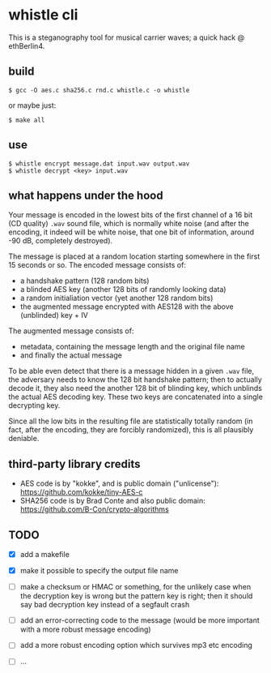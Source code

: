 
whistle cli
===========

This is a steganography tool for musical carrier waves; a quick hack @ ethBerlin4.


build
-----

    $ gcc -O aes.c sha256.c rnd.c whistle.c -o whistle

or maybe just:

    $ make all


use
---

    $ whistle encrypt message.dat input.wav output.wav
    $ whistle decrypt <key> input.wav


what happens under the hood
---------------------------

Your message is encoded in the lowest bits of the first channel of a 16 bit 
(CD quality) `.wav` sound file, which is normally white noise (and after the 
encoding, it indeed will be white noise, that one bit of information, around 
-90 dB, completely destroyed).

The message is placed at a random location starting somewhere in the first 15
seconds or so. The encoded message consists of:

- a handshake pattern (128 random bits)
- a blinded AES key (another 128 bits of randomly looking data)
- a random initialiation vector (yet another 128 random bits)
- the augmented message encrypted with AES128 with the above (unblinded) key + IV

The augmented message consists of:

- metadata, containing the message length and the original file name
- and finally the actual message

To be able even detect that there is a message hidden in a given `.wav` file,
the adversary needs to know the 128 bit handshake pattern; then to actually
decode it, they also need the another 128 bit of blinding key, which unblinds 
the actual AES decoding key. These two keys are concatenated into a single
decrypting key.

Since all the low bits in the resulting file are statistically totally random 
(in fact, after the encoding, they are forcibly randomized), this is all 
plausibly deniable.


third-party library credits
---------------------------

- AES code is by "kokke", and is public domain ("unlicense"): https://github.com/kokke/tiny-AES-c
- SHA256 code is by Brad Conte and also public domain: https://github.com/B-Con/crypto-algorithms


TODO
----

- [x] add a makefile
- [x] make it possible to specify the output file name
- [ ] make a checksum or HMAC or something, for the unlikely case when the decryption 
      key is wrong but the pattern key is right; then it should say bad decryption key 
      instead of a segfault crash
- [ ] add an error-correcting code to the message (would be more important with
      a more robust message encoding)
- [ ] add a more robust encoding option which survives mp3 etc encoding
- [ ] ...

